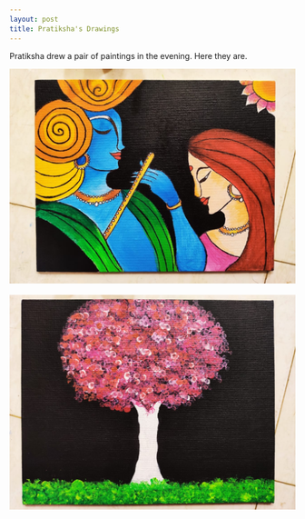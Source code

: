 ```yaml
---
layout: post
title: Pratiksha's Drawings
---
```


Pratiksha drew a pair of paintings in the evening. Here they are. 

<div class="random centered">
	<a href="../images/radhekrishna.jpeg">
  	<img src="../images/radhekrishna.jpeg">
  </a>
</div>

<br>

<div class="random centered">
	<a href="../images/tree.jpeg">
  	<img src="../images/tree.jpeg">
  </a>
</div>